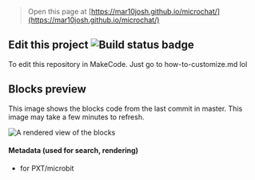 
> Open this page at [https://mar10josh.github.io/microchat/](https://mar10josh.github.io/microchat/)

## Edit this project ![Build status badge](https://github.com/mar10josh/microchat/workflows/MakeCode/badge.svg)

To edit this repository in MakeCode.
Just go to how-to-customize.md lol

## Blocks preview

This image shows the blocks code from the last commit in master.
This image may take a few minutes to refresh.

![A rendered view of the blocks](https://github.com/mar10josh/microchat/raw/master/.github/makecode/blocks.png)

#### Metadata (used for search, rendering)

* for PXT/microbit
<script src="https://makecode.com/gh-pages-embed.js"></script><script>makeCodeRender("{{ site.makecode.home_url }}", "{{ site.github.owner_name }}/{{ site.github.repository_name }}");</script>
